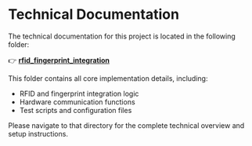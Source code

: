 # Technical Documentation

The technical documentation for this project is located in the following folder:

👉 **[rfid_fingerprint_integration](https://github.com/IvanLambev/HACKYEAH-2025/tree/main/rfid_fingerprint_integration)**

This folder contains all core implementation details, including:
- RFID and fingerprint integration logic  
- Hardware communication functions  
- Test scripts and configuration files  

Please navigate to that directory for the complete technical overview and setup instructions.

